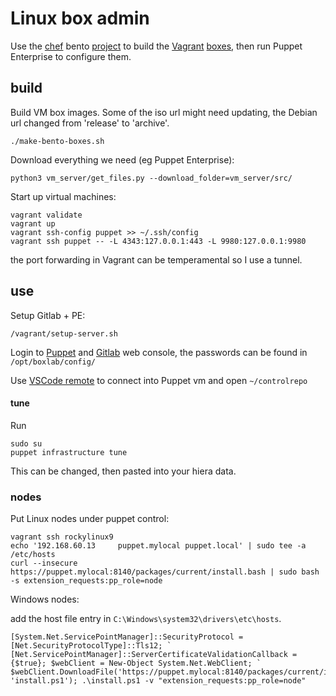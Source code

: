 # Linux box admin

Use the [chef](https://www.chef.io/products/chef-infra) bento [project](https://github.com/chef/bento) to build the [Vagrant](https://www.vagrantup.com/) [boxes](https://app.vagrantup.com/bento), then run Puppet Enterprise to configure them.

## build

Build VM box images. Some of the iso url might need updating, the Debian url changed from 'release' to 'archive'.

```shell
./make-bento-boxes.sh
```

Download everything we need (eg Puppet Enterprise):

```shell
python3 vm_server/get_files.py --download_folder=vm_server/src/
```

Start up virtual machines:

```shell
vagrant validate
vagrant up
vagrant ssh-config puppet >> ~/.ssh/config
vagrant ssh puppet -- -L 4343:127.0.0.1:443 -L 9980:127.0.0.1:9980
```

the port forwarding in Vagrant can be temperamental so I use a tunnel.

## use

Setup Gitlab + PE:

```shell
/vagrant/setup-server.sh
```

Login to [Puppet](https://localhost:4343/auth/login?redirect=/) and [Gitlab](http://localhost:9980/users/sign_in) web console, the passwords can be found in `/opt/boxlab/config/`

Use [VSCode remote](https://code.visualstudio.com/docs/remote/remote-overview) to connect into Puppet vm and open `~/controlrepo`

#### tune

Run

```shell
sudo su
puppet infrastructure tune
```

This can be changed, then pasted into your hiera data.

### nodes

Put Linux nodes under puppet control:

```shell
vagrant ssh rockylinux9
echo '192.168.60.13     puppet.mylocal puppet.local' | sudo tee -a /etc/hosts
curl --insecure https://puppet.mylocal:8140/packages/current/install.bash | sudo bash -s extension_requests:pp_role=node
```

Windows nodes:

add the host file entry in `C:\Windows\system32\drivers\etc\hosts`.

```shell
[System.Net.ServicePointManager]::SecurityProtocol = [Net.SecurityProtocolType]::Tls12; `
[Net.ServicePointManager]::ServerCertificateValidationCallback = {$true}; $webClient = New-Object System.Net.WebClient; `
$webClient.DownloadFile('https://puppet.mylocal:8140/packages/current/install.ps1', 'install.ps1'); .\install.ps1 -v "extension_requests:pp_role=node"
```
